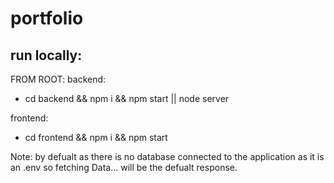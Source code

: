 # portfolio

## run locally: 

FROM ROOT:
  backend: 
 - cd backend && npm i && npm start || node server
 
 frontend: 
 - cd frontend && npm i && npm start 
 
Note: by defualt as there is no database connected to the application as it is an .env so fetching Data... will be the defualt response.    
